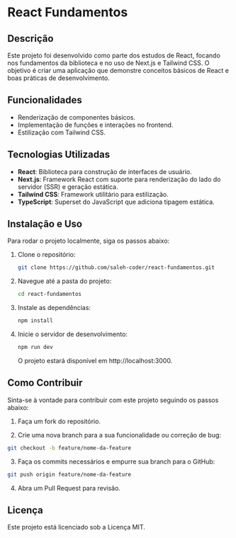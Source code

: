 # React Fundamentos

## Descrição

Este projeto foi desenvolvido como parte dos estudos de React, focando nos fundamentos da biblioteca e no uso de Next.js e Tailwind CSS.
O objetivo é criar uma aplicação que demonstre conceitos básicos de React e boas práticas de desenvolvimento.

## Funcionalidades

- Renderização de componentes básicos.
- Implementação de funções e interações no frontend.
- Estilização com Tailwind CSS.

## Tecnologias Utilizadas

- **React**: Biblioteca para construção de interfaces de usuário.
- **Next.js**: Framework React com suporte para renderização do lado do servidor (SSR) e geração estática.
- **Tailwind CSS**: Framework utilitário para estilização.
- **TypeScript**: Superset do JavaScript que adiciona tipagem estática.

## Instalação e Uso

Para rodar o projeto localmente, siga os passos abaixo:

1. Clone o repositório:
   ```bash
   git clone https://github.com/saleh-coder/react-fundamentos.git
   ```
2. Navegue até a pasta do projeto:
   ```bash
   cd react-fundamentos
   ```
3. Instale as dependências:
   ```bash
   npm install
   ```
4. Inicie o servidor de desenvolvimento:
   ```bash
   npm run dev
   ```
   O projeto estará disponível em http://localhost:3000.

## Como Contribuir

Sinta-se à vontade para contribuir com este projeto seguindo os passos abaixo:

1. Faça um fork do repositório.

2. Crie uma nova branch para a sua funcionalidade ou correção de bug:

```bash
git checkout -b feature/nome-da-feature
```

3. Faça os commits necessários e empurre sua branch para o GitHub:

```bash
git push origin feature/nome-da-feature
```

4. Abra um Pull Request para revisão.

## Licença

Este projeto está licenciado sob a Licença MIT.
